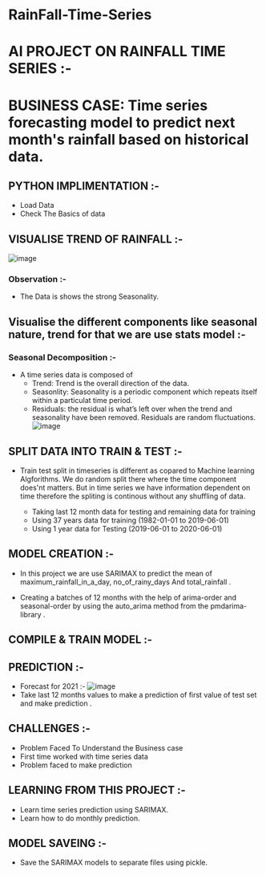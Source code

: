 # RainFall-Time-Series

# AI PROJECT ON RAINFALL TIME SERIES :-
# BUSINESS CASE: Time series forecasting model to predict next month's rainfall based on historical data.
## PYTHON IMPLIMENTATION :-
* Load Data
* Check The Basics of data
##  VISUALISE TREND OF RAINFALL :-  
![image](https://github.com/user-attachments/assets/9e307bee-58ed-4f2e-a838-4e0d6c2402f2)
### Observation :-
* The Data is shows the strong Seasonality.

## Visualise the different components like seasonal nature, trend for that we are use stats model :-
### Seasonal Decomposition :-
* A time series data is composed of
    * Trend: Trend is the overall direction of the data.
    *  Seasonlity: Seasonality is a periodic component which repeats itself            within a particulat time period.
    * Residuals: the residual is what’s left over when the trend and                 seasonality have been removed. Residuals are random fluctuations.
![image](https://github.com/user-attachments/assets/01c25dd0-bf2b-448e-9eeb-4e44f6335d69)
 
## SPLIT DATA INTO TRAIN & TEST :-
* Train test split in timeseries is different as copared to Machine learning Algforithms. We do random split there where the time component does'nt matters. But in time series we have information dependent on time therefore the spliting is continous without any shuffling of data.

   * Taking last 12 month data for testing and remaining data for training
   * Using 37 years data for training (1982-01-01 to 2019-06-01)
   * Using 1 year data for Testing (2019-06-01 to 2020-06-01)
 
## MODEL CREATION :-
* In this project we are use SARIMAX to predict the mean of maximum_rainfall_in_a_day, no_of_rainy_days And total_rainfall .

* Creating a batches of 12 months with the help of arima-order and seasonal-order by using the auto_arima method from the pmdarima-library .

## COMPILE & TRAIN MODEL :-

## PREDICTION :-
* Forecast for 2021 :-
![image](https://github.com/user-attachments/assets/469c87a8-cb4c-441e-9fe9-a8f3e4b12e47)
* Take last 12 months values to make a prediction of first value of test set and make prediction .

## CHALLENGES :-
* Problem Faced To Understand the Business case
* First time worked with time series data
* Problem faced to make prediction

## LEARNING FROM THIS PROJECT :-
* Learn time series prediction using SARIMAX.
* Learn how to do monthly prediction.

## MODEL SAVEING :-
* Save the SARIMAX models to separate files using pickle.
